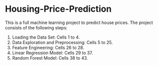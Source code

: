 # Housing-Price-Prediction
This is a full machine learning project to predict house prices. The project consists of the following steps: <br>
1. Loading the Data Set: Cells 1 to 4. <br>
2. Data Exploration and Preprocessing: Cells 5 to 25.<br>
3. Feature Engineering: Cells 26 to 28. <br>
4. Linear Regression Model: Cells 29 to 37.<br>
5. Random Forest Model: Cells 38 to 43. 
